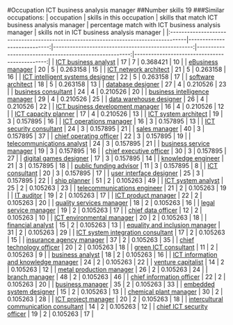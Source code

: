 #Occupation ICT business analysis manager
##Number skills 19
###Similar occupations:
| occupation                                                                          |   skills in this occupation |   skills that match ICT business analysis manager |   percentage match with ICT business analysis manager |   skills not in ICT business analysis manager |
|:------------------------------------------------------------------------------------|----------------------------:|--------------------------------------------------:|------------------------------------------------------:|----------------------------------------------:|
| [ICT business analyst](ICT_business_analyst.md)                                     |                          17 |                                                 7 |                                              0.368421 |                                            10 |
| [eBusiness manager](eBusiness_manager.md)                                           |                          20 |                                                 5 |                                              0.263158 |                                            15 |
| [ICT network architect](ICT_network_architect.md)                                   |                          21 |                                                 5 |                                              0.263158 |                                            16 |
| [ICT intelligent systems designer](ICT_intelligent_systems_designer.md)             |                          22 |                                                 5 |                                              0.263158 |                                            17 |
| [software architect](software_architect.md)                                         |                          18 |                                                 5 |                                              0.263158 |                                            13 |
| [database designer](database_designer.md)                                           |                          27 |                                                 4 |                                              0.210526 |                                            23 |
| [business consultant](business_consultant.md)                                       |                          24 |                                                 4 |                                              0.210526 |                                            20 |
| [business intelligence manager](business_intelligence_manager.md)                   |                          29 |                                                 4 |                                              0.210526 |                                            25 |
| [data warehouse designer](data_warehouse_designer.md)                               |                          26 |                                                 4 |                                              0.210526 |                                            22 |
| [ICT business development manager](ICT_business_development_manager.md)             |                          16 |                                                 4 |                                              0.210526 |                                            12 |
| [ICT capacity planner](ICT_capacity_planner.md)                                     |                          17 |                                                 4 |                                              0.210526 |                                            13 |
| [ICT system architect](ICT_system_architect.md)                                     |                          19 |                                                 3 |                                              0.157895 |                                            16 |
| [ICT operations manager](ICT_operations_manager.md)                                 |                          16 |                                                 3 |                                              0.157895 |                                            13 |
| [ICT security consultant](ICT_security_consultant.md)                               |                          24 |                                                 3 |                                              0.157895 |                                            21 |
| [sales manager](sales_manager.md)                                                   |                          40 |                                                 3 |                                              0.157895 |                                            37 |
| [chief operating officer](chief_operating_officer.md)                               |                          22 |                                                 3 |                                              0.157895 |                                            19 |
| [telecommunications analyst](telecommunications_analyst.md)                         |                          24 |                                                 3 |                                              0.157895 |                                            21 |
| [business service manager](business_service_manager.md)                             |                          19 |                                                 3 |                                              0.157895 |                                            16 |
| [chief executive officer](chief_executive_officer.md)                               |                          30 |                                                 3 |                                              0.157895 |                                            27 |
| [digital games designer](digital_games_designer.md)                                 |                          17 |                                                 3 |                                              0.157895 |                                            14 |
| [knowledge engineer](knowledge_engineer.md)                                         |                          21 |                                                 3 |                                              0.157895 |                                            18 |
| [public funding advisor](public_funding_advisor.md)                                 |                          11 |                                                 3 |                                              0.157895 |                                             8 |
| [ICT consultant](ICT_consultant.md)                                                 |                          20 |                                                 3 |                                              0.157895 |                                            17 |
| [user interface designer](user_interface_designer.md)                               |                          25 |                                                 3 |                                              0.157895 |                                            22 |
| [ship planner](ship_planner.md)                                                     |                          51 |                                                 2 |                                              0.105263 |                                            49 |
| [ICT system analyst](ICT_system_analyst.md)                                         |                          25 |                                                 2 |                                              0.105263 |                                            23 |
| [telecommunications engineer](telecommunications_engineer.md)                       |                          21 |                                                 2 |                                              0.105263 |                                            19 |
| [IT auditor](IT_auditor.md)                                                         |                          19 |                                                 2 |                                              0.105263 |                                            17 |
| [ICT product manager](ICT_product_manager.md)                                       |                          22 |                                                 2 |                                              0.105263 |                                            20 |
| [quality services manager](quality_services_manager.md)                             |                          18 |                                                 2 |                                              0.105263 |                                            16 |
| [legal service manager](legal_service_manager.md)                                   |                          19 |                                                 2 |                                              0.105263 |                                            17 |
| [chief data officer](chief_data_officer.md)                                         |                          12 |                                                 2 |                                              0.105263 |                                            10 |
| [ICT environmental manager](ICT_environmental_manager.md)                           |                          20 |                                                 2 |                                              0.105263 |                                            18 |
| [financial analyst](financial_analyst.md)                                           |                          15 |                                                 2 |                                              0.105263 |                                            13 |
| [equality and inclusion manager](equality_and_inclusion_manager.md)                 |                          31 |                                                 2 |                                              0.105263 |                                            29 |
| [ICT system integration consultant](ICT_system_integration_consultant.md)           |                          17 |                                                 2 |                                              0.105263 |                                            15 |
| [insurance agency manager](insurance_agency_manager.md)                             |                          37 |                                                 2 |                                              0.105263 |                                            35 |
| [chief technology officer](chief_technology_officer.md)                             |                          20 |                                                 2 |                                              0.105263 |                                            18 |
| [green ICT consultant](green_ICT_consultant.md)                                     |                          11 |                                                 2 |                                              0.105263 |                                             9 |
| [business analyst](business_analyst.md)                                             |                          18 |                                                 2 |                                              0.105263 |                                            16 |
| [ICT information and knowledge manager](ICT_information_and_knowledge_manager.md)   |                          24 |                                                 2 |                                              0.105263 |                                            22 |
| [venture capitalist](venture_capitalist.md)                                         |                          14 |                                                 2 |                                              0.105263 |                                            12 |
| [metal production manager](metal_production_manager.md)                             |                          26 |                                                 2 |                                              0.105263 |                                            24 |
| [branch manager](branch_manager.md)                                                 |                          48 |                                                 2 |                                              0.105263 |                                            46 |
| [chief information officer](chief_information_officer.md)                           |                          22 |                                                 2 |                                              0.105263 |                                            20 |
| [business manager](business_manager.md)                                             |                          35 |                                                 2 |                                              0.105263 |                                            33 |
| [embedded system designer](embedded_system_designer.md)                             |                          15 |                                                 2 |                                              0.105263 |                                            13 |
| [chemical plant manager](chemical_plant_manager.md)                                 |                          30 |                                                 2 |                                              0.105263 |                                            28 |
| [ICT project manager](ICT_project_manager.md)                                       |                          20 |                                                 2 |                                              0.105263 |                                            18 |
| [intercultural communication consultant](intercultural_communication_consultant.md) |                          14 |                                                 2 |                                              0.105263 |                                            12 |
| [chief ICT security officer](chief_ICT_security_officer.md)                         |                          19 |                                                 2 |                                              0.105263 |                                            17 |
